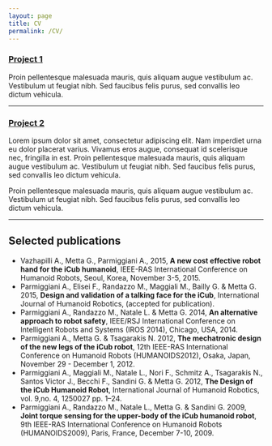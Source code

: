 ```yaml
---
layout: page
title: CV
permalink: /CV/
---
```


### [Project 1](https://github.com/tux4kids/tuxmania) 
Proin pellentesque malesuada mauris, quis aliquam augue vestibulum ac. Vestibulum ut feugiat nibh. Sed faucibus felis purus, sed convallis leo dictum vehicula.

***

### [Project 2](https://github.com/AkshayAgarwal007/Moodly)
Lorem ipsum dolor sit amet, consectetur adipiscing elit. Nam imperdiet urna eu dolor placerat varius. Vivamus eros augue, consequat id scelerisque nec, fringilla in est. Proin pellentesque malesuada mauris, quis aliquam augue vestibulum ac. Vestibulum ut feugiat nibh. Sed faucibus felis purus, sed convallis leo dictum vehicula.

Proin pellentesque malesuada mauris, quis aliquam augue vestibulum ac. Vestibulum ut feugiat nibh. Sed faucibus felis purus, sed convallis leo dictum vehicula.

***

## Selected publications

* Vazhapilli A., Metta G., Parmiggiani A., 2015, **A new cost effective robot hand for the iCub humanoid**, IEEE-RAS International Conference on Humanoid Robots, Seoul, Korea, November 3-5, 2015.
* Parmiggiani A., Elisei F., Randazzo M., Maggiali M., Bailly G. & Metta G. 2015, **Design and validation of a talking face for the iCub**, International Journal of Humanoid Robotics, (accepted for publication).
* Parmiggiani A., Randazzo M., Natale L. & Metta G. 2014, **An alternative approach to robot safety**, IEEE/RSJ International Conference on Intelligent Robots and Systems (IROS 2014), Chicago, USA, 2014.
* Parmiggiani A., Metta G. & Tsagarakis N. 2012, **The mechatronic design of the new legs of the iCub robot**, 12th IEEE-RAS International Conference on Humanoid Robots (HUMANOIDS2012), Osaka, Japan, November 29 - December 1, 2012.
* Parmiggiani A., Maggiali M., Natale L., Nori F., Schmitz A., Tsagarakis N., Santos Victor J., Becchi F., Sandini G. & Metta G. 2012, **The Design of the iCub Humanoid Robot**, International Journal of Humanoid Robotics, vol. 9,no. 4, 1250027 pp. 1–24.
* Parmiggiani A., Randazzo M., Natale L., Metta G. & Sandini G. 2009, **Joint torque sensing for the upper-body of the iCub humanoid robot**, 9th IEEE-RAS International Conference on Humanoid Robots (HUMANOIDS2009), Paris, France, December 7-10, 2009.


